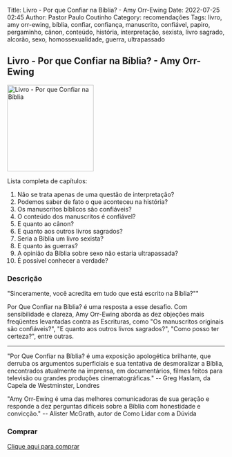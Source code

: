 Title: Livro - Por que Confiar na Bíblia? - Amy Orr-Ewing
Date: 2022-07-25 02:45
Author: Pastor Paulo Coutinho
Category: recomendações
Tags: livro, amy orr-ewing, bíblia, confiar, confiança, manuscrito, confiável, papiro, pergaminho, cânon, conteúdo, história, interpretação, sexista, livro sagrado, alcorão, sexo, homossexualidade, guerra, ultrapassado

## Livro - Por que Confiar na Bíblia? - Amy Orr-Ewing

<img src="{static}/images/livros/por-que-confiar-na-biblia.jpg" alt="Livro - Por que Confiar na Bíblia" style="width: auto; height: 200px">

Lista completa de capítulos:

1. Não se trata apenas de uma questão de interpretação?
2. Podemos saber de fato o que aconteceu na história?
3. Os manuscritos bíblicos são confiáveis?
4. O conteúdo dos manuscritos é confiável?
5. E quanto ao cânon?
6. E quanto aos outros livros sagrados?
7. Seria a Bíblia um livro sexista?
8. E quanto às guerras?
9. A opinião da Bíblia sobre sexo não estaria ultrapassada?
10. É possível conhecer a verdade?

### Descrição

"Sinceramente, você acredita em tudo que está escrito na Bíblia?""

Por Que Confiar na Bíblia? é uma resposta a esse desafio. Com sensibilidade e clareza, Amy Orr-Ewing aborda as dez objeções mais freqüentes levantadas contra as Escrituras, como "Os manuscritos originais são confiáveis?", "E quanto aos outros livros sagrados?", "Como posso ter certeza?", entre outras.

***

"Por Que Confiar na Bíblia? é uma exposição apologética brilhante, que derruba os argumentos superficiais e sua tentativa de desmoralizar a Bíblia, encontrados atualmente na imprensa, em documentários, filmes feitos para televisão ou grandes produções cinematográficas."
-- Greg Haslam, da Capela de Westminster, Londres

"Amy Orr-Ewing é uma das melhores comunicadoras de sua geração e responde a dez perguntas difíceis sobre a Bíblia com honestidade e convicção."
-- Alister McGrath, autor de Como Lidar com a Dúvida

### Comprar

[Clique aqui para comprar](https://amzn.to/3zuIGuS)
